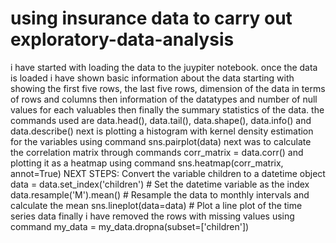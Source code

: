 # using insurance data to carry out exploratory-data-analysis
i have started with loading the data to the juypiter notebook.
once the data is loaded i have shown basic information about the data starting with showing the first five rows, the last five rows, dimension of the data in terms of rows and columns then information of the datatypes and number of null values for each valuables then finally the summary statistics of the data. the commands used are data.head(), data.tail(), data.shape(), data.info() and data.describe()
next is plotting a histogram with kernel density estimation for the variables using command sns.pairplot(data) 
next was to calculate the correlation matrix through commands corr_matrix = data.corr() and plotting it as a heatmap using command sns.heatmap(corr_matrix, annot=True) 
NEXT STEPS: 
Convert the variable children to a datetime object
data = data.set_index('children')   # Set the datetime variable as the index
data.resample('M').mean()   # Resample the data to monthly intervals and calculate the mean
sns.lineplot(data=data)   # Plot a line plot of the time series data
finally i have removed the rows with missing values using command my_data = my_data.dropna(subset=['children'])
